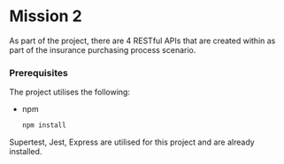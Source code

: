 # Mission 2
As part of the project, there are 4 RESTful APIs that are created within as part of the insurance purchasing process scenario. 

### Prerequisites
The project utilises the following: 

* npm
  ```sh
  npm install
  ```

Supertest, Jest, Express are utilised for this project and are already installed. 
